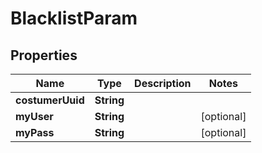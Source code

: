 
# BlacklistParam

## Properties
Name | Type | Description | Notes
------------ | ------------- | ------------- | -------------
**costumerUuid** | **String** |  | 
**myUser** | **String** |  |  [optional]
**myPass** | **String** |  |  [optional]



